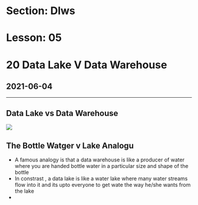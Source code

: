 # Section: Dlws
# Lesson: 05
# 20 Data Lake V Data Warehouse
## 2021-06-04
---

## Data Lake vs Data Warehouse

![](https://i.imgur.com/ojFRmvf.png)


## The Bottle Watger v Lake Analogu
- A famous analogy is that a data warehouse is like a producer of water where you are handed bottle water in a particular size and shape of the bottle
- In constrast , a data lake is like a water lake where many water streams flow into it and its upto everyone to get wate the way he/she wants from the lake
- 
